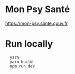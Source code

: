# Mon Psy Santé

https://mon-psy.sante.gouv.fr

# Run locally

```
  yarn
  yarn build
  npm run dev
```

